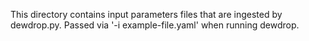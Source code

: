 This directory contains input parameters files that are ingested by dewdrop.py.
Passed via '-i example-file.yaml' when running dewdrop.  
